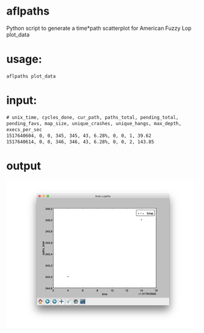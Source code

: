 # aflpaths
Python script to generate a time*path scatterplot for American Fuzzy Lop plot_data
# usage:
```
aflpaths plot_data
```
# input:
```
# unix_time, cycles_done, cur_path, paths_total, pending_total, pending_favs, map_size, unique_crashes, unique_hangs, max_depth, execs_per_sec
1517640604, 0, 0, 345, 345, 43, 6.28%, 0, 0, 1, 39.62
1517640614, 0, 0, 346, 346, 43, 6.28%, 0, 0, 2, 143.85
```
# output
![alt text](27783022_10210694088245258_518330529_n.png "Title")
